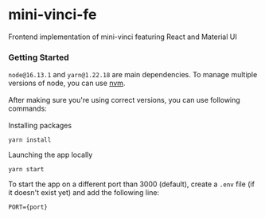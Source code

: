 # mini-vinci-fe

Frontend implementation of mini-vinci featuring React and Material UI

### Getting Started

`node@16.13.1` and `yarn@1.22.18` are main dependencies. To manage multiple versions of node, 
you can use [nvm](https://github.com/nvm-sh/nvm). \
\
After making sure you're using correct versions, you can use following commands:\
\
Installing packages
```
yarn install
```
Launching the app locally
```
yarn start
```
To start the app on  a different port than 3000 (default), create a `.env` file (if it doesn't exist yet) 
and add the following line:
```
PORT={port}
```
